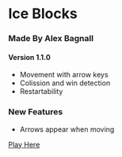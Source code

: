 # **Ice Blocks**
### Made By Alex Bagnall
#### **Version 1.1.0**

- Movement with arrow keys
- Colission and win detection
- Restartability 

### New Features
- Arrows appear when moving

[Play Here](https://gd.games/gudu01/ice-blocks)
